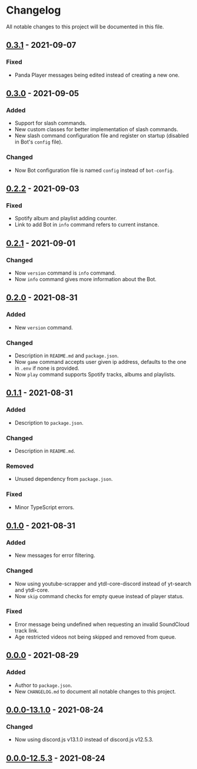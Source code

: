 # Changelog
All notable changes to this project will be documented in this file.

## [0.3.1] - 2021-09-07
### Fixed
- Panda Player messages being edited instead of creating a new one.  

## [0.3.0] - 2021-09-05
### Added
- Support for slash commands.
- New custom classes for better implementation of slash commands.
- New slash command configuration file and register on startup (disabled in Bot's `config` file).

### Changed
- Now Bot configuration file is named `config` instead of `bot-config`.

## [0.2.2] - 2021-09-03
### Fixed
- Spotify album and playlist adding counter.
- Link to add Bot in `info` command refers to current instance.

## [0.2.1] - 2021-09-01
### Changed
- Now `version` command is `info` command.
- Now `info` command gives more information about the Bot.

## [0.2.0] - 2021-08-31
### Added
- New `version` command.

### Changed
- Description in `README.md` and `package.json`.
- Now `game` command accepts user given ip address, defaults to the one in `.env` if none is provided.
- Now `play` command supports Spotify tracks, albums and playlists.

## [0.1.1] - 2021-08-31
### Added
- Description to `package.json`.

### Changed
- Description in `README.md`.

### Removed
- Unused dependency from `package.json`.

### Fixed
- Minor TypeScript errors.

## [0.1.0] - 2021-08-31
### Added
- New messages for error filtering.

### Changed
- Now using youtube-scrapper and ytdl-core-discord instead of yt-search and ytdl-core.
- Now `skip` command checks for empty queue instead of player status.

### Fixed
- Error message being undefined when requesting an invalid SoundCloud track link.
- Age restricted videos not being skipped and removed from queue.

## [0.0.0] - 2021-08-29
### Added
- Author to `package.json`.
- New `CHANGELOG.md` to document all notable changes to this project.

## [0.0.0-13.1.0] - 2021-08-24
### Changed
- Now using discord.js v13.1.0 instead of discord.js v12.5.3.

## [0.0.0-12.5.3] - 2021-08-24

[0.3.1]: https://github.com/joaompfonseca/panda-bot/compare/v0.3.0...v0.3.1
[0.3.0]: https://github.com/joaompfonseca/panda-bot/compare/v0.2.2...v0.3.0
[0.2.2]: https://github.com/joaompfonseca/panda-bot/compare/v0.2.1...v0.2.2
[0.2.1]: https://github.com/joaompfonseca/panda-bot/compare/v0.2.0...v0.2.1
[0.2.0]: https://github.com/joaompfonseca/panda-bot/compare/v0.1.1...v0.2.0
[0.1.1]: https://github.com/joaompfonseca/panda-bot/compare/v0.1.0...v0.1.1
[0.1.0]: https://github.com/joaompfonseca/panda-bot/compare/v0.0.0...v0.1.0
[0.0.0]: https://github.com/joaompfonseca/panda-bot/compare/v0.0.0-13.1.0...v0.0.0
[0.0.0-13.1.0]: https://github.com/joaompfonseca/panda-bot/compare/v0.0.0-12.5.3...v0.0.0-13.1.0
[0.0.0-12.5.3]: https://github.com/joaompfonseca/panda-bot/releases/tag/v0.0.0-12.5.3